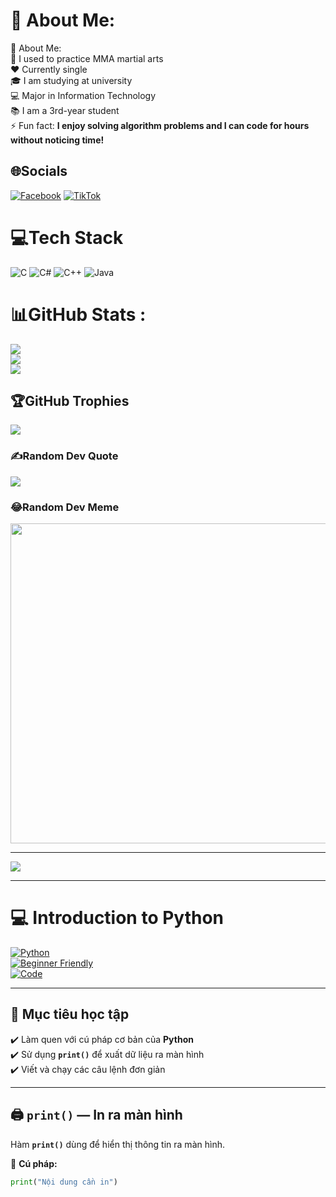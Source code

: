 # 💫 About Me:
💫 About Me:  
🥋 I used to practice MMA martial arts  
❤️ Currently single  
🎓 I am studying at university  
💻 Major in Information Technology  
📚 I am a 3rd-year student  
⚡ Fun fact: **I enjoy solving algorithm problems and I can code for hours without noticing time!**  

## 🌐Socials
[![Facebook](https://img.shields.io/badge/Facebook-%231877F2.svg?logo=Facebook&logoColor=white)](https://facebook.com/https://www.facebook.com/share/19UYXh7sYB/) [![TikTok](https://img.shields.io/badge/TikTok-%23000000.svg?logo=TikTok&logoColor=white)](https://tiktok.com/@@minhhuy143) 

# 💻Tech Stack
![C](https://img.shields.io/badge/c-%2300599C.svg?style=plastic&logo=c&logoColor=white) ![C#](https://img.shields.io/badge/c%23-%23239120.svg?style=plastic&logo=c-sharp&logoColor=white) ![C++](https://img.shields.io/badge/c++-%2300599C.svg?style=plastic&logo=c%2B%2B&logoColor=white) ![Java](https://img.shields.io/badge/java-%23ED8B00.svg?style=plastic&logo=java&logoColor=white)
# 📊GitHub Stats :
![](https://github-readme-stats.vercel.app/api?username=DTH235666PHANMINHHUY&theme=radical&hide_border=false&include_all_commits=false&count_private=false)<br/>
![](https://github-readme-streak-stats.herokuapp.com/?user=DTH235666PHANMINHHUY&theme=radical&hide_border=false)<br/>
![](https://github-readme-stats.vercel.app/api/top-langs/?username=DTH235666PHANMINHHUY&theme=radical&hide_border=false&include_all_commits=false&count_private=false&layout=compact)

## 🏆GitHub Trophies
![](https://github-trophies.vercel.app/?username=DTH235666PHANMINHHUY&theme=radical&no-frame=false&no-bg=false&margin-w=4)

### ✍️Random Dev Quote
![](https://quotes-github-readme.vercel.app/api?type=horizontal&theme=radical)

### 😂Random Dev Meme
<img src="https://random-memer.herokuapp.com/" width="512px"/>

---
[![](https://visitcount.itsvg.in/api?id=DTH235666PHANMINHHUY&icon=0&color=0)](https://visitcount.itsvg.in)

---

# 💻 Introduction to Python  

[![Python](https://img.shields.io/badge/Python-3.x-blue?logo=python)](https://www.python.org/)  
[![Beginner Friendly](https://img.shields.io/badge/Level-Beginner-brightgreen)]()  
[![Code](https://img.shields.io/badge/Code-Examples-orange)]()  

---

## 🎯 Mục tiêu học tập
✔️ Làm quen với cú pháp cơ bản của **Python**  
✔️ Sử dụng **`print()`** để xuất dữ liệu ra màn hình  
✔️ Viết và chạy các câu lệnh đơn giản  

---

## 🖨️ `print()` — In ra màn hình  
Hàm **`print()`** dùng để hiển thị thông tin ra màn hình.  

📌 **Cú pháp:**
```python
print("Nội dung cần in")

